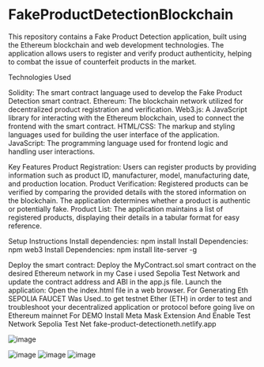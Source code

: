 # FakeProductDetectionBlockchain
This repository contains a Fake Product Detection application, built using the Ethereum blockchain and web development technologies. The application allows users to register and verify product authenticity, helping to combat the issue of counterfeit products in the market.

Technologies Used

Solidity: The smart contract language used to develop the Fake Product Detection smart contract.
Ethereum: The blockchain network utilized for decentralized product registration and verification.
Web3.js: A JavaScript library for interacting with the Ethereum blockchain, used to connect the frontend with the smart contract.
HTML/CSS: The markup and styling languages used for building the user interface of the application.
JavaScript: The programming language used for frontend logic and handling user interactions.


Key Features
Product Registration: Users can register products by providing information such as product ID, manufacturer, model, manufacturing date, and production location.
Product Verification: Registered products can be verified by comparing the provided details with the stored information on the blockchain. The application determines whether a product is authentic or potentially fake.
Product List: The application maintains a list of registered products, displaying their details in a tabular format for easy reference.


Setup Instructions
Install dependencies: npm install
Install Dependencies: npm web3
Install Dependencies: npm install lite-server -g


Deploy the smart contract: Deploy the MyContract.sol smart contract on the desired Ethereum network in my Case i used Sepolia Test Network and update the contract address and ABI in the app.js file.
Launch the application: Open the index.html file in a web browser.
For Generating Eth SEPOLIA FAUCET Was Used..to get testnet Ether (ETH) in order to test and troubleshoot your decentralized application
or protocol before going live on Ethereum mainnet
 For DEMO Install Meta Mask Extension And Enable Test Network Sepolia Test Net 
 fake-product-detectioneth.netlify.app


![image](https://github.com/MDaniel07/FakeProductDetectionBlockchain/assets/127615063/611212dc-866c-4269-b176-5c36ad63ce57)

![image](https://github.com/MDaniel07/FakeProductDetectionBlockchain/assets/127615063/b97b7035-821a-4cd7-bfa7-224fad9c9fb3)
![image](https://github.com/MDaniel07/FakeProductDetectionBlockchain/assets/127615063/8cd52141-b371-4e6c-9d0f-d967c564db20)
![image](https://github.com/MDaniel07/FakeProductDetectionBlockchain/assets/127615063/10004764-5ea7-46bf-8e48-316143ede328)
